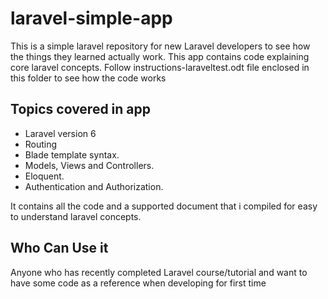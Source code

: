 # laravel-simple-app
This is a simple laravel repository for new Laravel developers to see how the things they learned actually work. This app contains code explaining core laravel concepts. Follow instructions-laraveltest.odt file enclosed in this folder to see how the code works


## Topics covered in app

 * Laravel version 6
 * Routing
 * Blade template syntax.
 * Models, Views and Controllers.
 * Eloquent.
 * Authentication and Authorization.
 

It contains all the code and a supported document that i compiled for easy to understand laravel concepts. 

## Who Can Use it

Anyone who has recently completed Laravel course/tutorial and want to have some code as a reference when developing for first time

